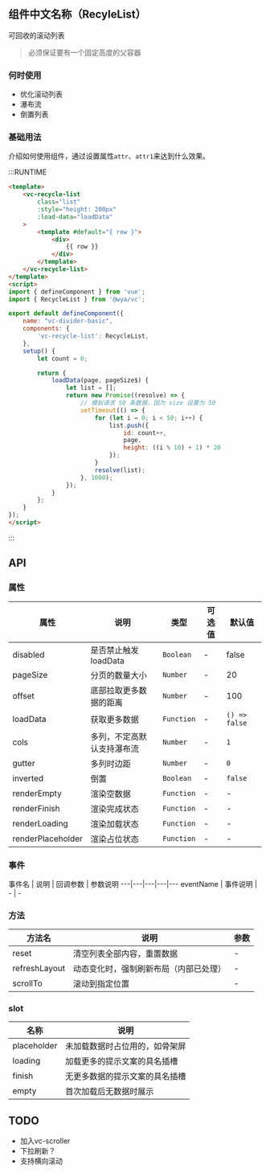 ## 组件中文名称（RecyleList）
可回收的滚动列表

> 必须保证要有一个固定高度的父容器

### 何时使用
- 优化滚动列表
- 瀑布流
- 倒置列表


### 基础用法
介绍如何使用组件，通过设置属性`attr`、`attr1`来达到什么效果。

:::RUNTIME
```html
<template>
	<vc-recycle-list 
		class="list" 
		:style="height: 200px" 
		:load-data="loadData"
	>
		<template #default="{ row }">
			<div>
				{{ row }}
			</div>
		</template>
	</vc-recycle-list>
</template>
<script>
import { defineComponent } from 'vue';
import { RecycleList } from '@wya/vc';

export default defineComponent({
	name: "vc-divider-basic",
	components: {
		'vc-recycle-list': RecycleList,
	},
	setup() {
		let count = 0;

		return {
			loadData(page, pageSize$) {
				let list = [];
				return new Promise((resolve) => {
					// 模拟请求 50 条数据，因为 size 设置为 50
					setTimeout(() => {
						for (let i = 0; i < 50; i++) {
							list.push({
								id: count++,
								page,
								height: ((i % 10) + 1) * 20
							});
						}
						resolve(list);
					}, 1000);
				});
			}
		};
	}
});
</script>
```
:::

## API

### 属性
属性 | 说明 | 类型 | 可选值 | 默认值
---|---|---|---|---
disabled | 是否禁止触发loadData | `Boolean` | - | false
pageSize | 分页的数量大小 | `Number` | - | 20
offset | 底部拉取更多数据的距离 | `Number` | - | 100
loadData | 获取更多数据	 | `Function` | - | `() => false`
cols | 多列，不定高默认支持瀑布流	| `Number` | - | `1`
gutter | 多列时边距	| `Number` | - | `0`
inverted | 倒置	| `Boolean` | - | `false`
renderEmpty | 渲染空数据	 | `Function` | - | -
renderFinish | 渲染完成状态	 | `Function` | - | -
renderLoading | 渲染加载状态	 | `Function` | - | -
renderPlaceholder | 渲染占位状态	 | `Function` | - | -

### 事件
事件名 | 说明 | 回调参数 | 参数说明
---|---|---|---|---
eventName | 事件说明 | - | -

### 方法
方法名 | 说明 | 参数
---|---|---
reset | 清空列表全部内容，重置数据 | -
refreshLayout | 动态变化时，强制刷新布局（内部已处理） | -
scrollTo | 滚动到指定位置 | -

### slot
名称 | 说明 
---|---
placeholder | 未加载数据时占位用的，如骨架屏
loading | 加载更多的提示文案的具名插槽
finish | 无更多数据的提示文案的具名插槽
empty | 首次加载后无数据时展示

## TODO

- 加入vc-scroller
- 下拉刷新？
- 支持横向滚动


